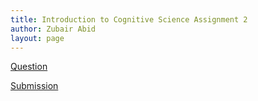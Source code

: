 ```yaml
---
title: Introduction to Cognitive Science Assignment 2
author: Zubair Abid
layout: page
---
```


[Question](./CSE485_Assignment2_Due02Sep2020.pdf)

[Submission](./20171076_CogSci_assign2.pdf)

